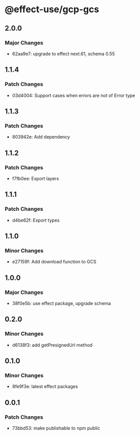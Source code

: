 # @effect-use/gcp-gcs

## 2.0.0

### Major Changes

- 62aa9e7: upgrade to effect next.61, schema 0.55

## 1.1.4

### Patch Changes

- 03d4004: Support cases when errors are not of Error type

## 1.1.3

### Patch Changes

- 803942e: Add dependency

## 1.1.2

### Patch Changes

- f7fb0ee: Export layers

## 1.1.1

### Patch Changes

- d4be62f: Export types

## 1.1.0

### Minor Changes

- e27159f: Add download function to GCS

## 1.0.0

### Major Changes

- 38f0e5b: use effect package, upgrade schema

## 0.2.0

### Minor Changes

- d6138f3: add getPresignedUrl method

## 0.1.0

### Minor Changes

- 8fe9f3e: latest effect packages

## 0.0.1

### Patch Changes

- 73bbd53: make publishable to npm public
